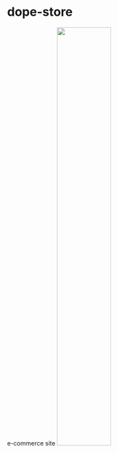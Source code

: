 ﻿# dope-store

e-commerce site
[<img src="https://i.imgur.com/JGEfFHN.png" width="50%">](https://www.youtube.com/watch?v=Q4CcuXXPwN0&t=198s)
